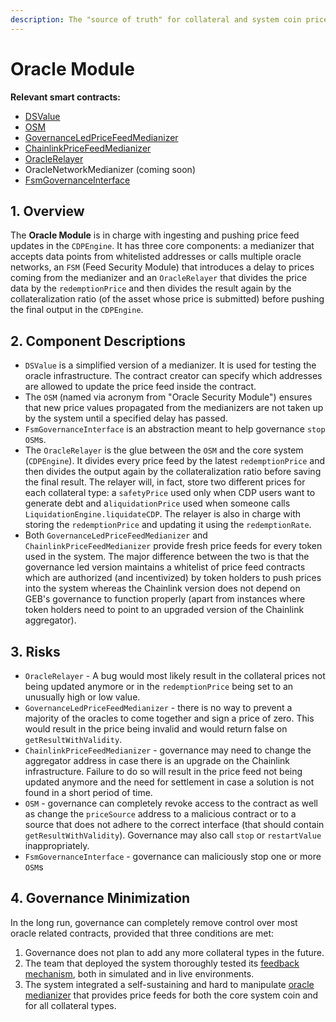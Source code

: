 ```yaml
---
description: The "source of truth" for collateral and system coin prices
---
```


# Oracle Module

**Relevant smart contracts:**

* [DSValue](https://github.com/reflexer-labs/ds-value/blob/master/src/value.sol)
* [OSM](https://github.com/reflexer-labs/geb-fsm/blob/master/src/OSM.sol)
* [GovernanceLedPriceFeedMedianizer](https://github.com/reflexer-labs/geb-governance-led-median/blob/master/src/GovernanceLedPriceFeedMedianizer.sol)
* [ChainlinkPriceFeedMedianizer](https://github.com/reflexer-labs/geb-chainlink-median/blob/master/src/ChainlinkPriceFeedMedianizer.sol)
* [OracleRelayer](https://github.com/reflexer-labs/geb/blob/master/src/OracleRelayer.sol)
* OracleNetworkMedianizer \(coming soon\)
* [FsmGovernanceInterface](https://github.com/reflexer-labs/geb-fsm-governance-interface/blob/master/src/FsmGovernanceInterface.sol)

## 1. Overview <a id="1-introduction-summary"></a>

The **Oracle Module** is in charge with ingesting and pushing price feed updates in the `CDPEngine`. It has three core components: a medianizer that accepts data points from whitelisted addresses or calls multiple oracle networks, an `FSM` \(Feed Security Module\) that introduces a delay to prices coming from the medianizer and an `OracleRelayer` that divides the price data by the `redemptionPrice` and then divides the result again by the collateralization ratio \(of the asset whose price is submitted\) before pushing the final output in the `CDPEngine`.

## 2. Component Descriptions

* `DSValue` is a simplified version of a medianizer. It is used for testing the oracle infrastructure. The contract creator can specify which addresses are allowed to update the price feed inside the contract.
* The `OSM` \(named via acronym from "Oracle Security Module"\) ensures that new price values propagated from the medianizers are not taken up by the system until a specified delay has passed.
* `FsmGovernanceInterface` is an abstraction meant to help governance `stop` `OSM`s.
* The `OracleRelayer` is the glue between the `OSM` and the core system \(`CDPEngine`\). It divides every price feed by the latest `redemptionPrice` and then divides the output again by the collateralization ratio before saving the final result. The relayer will, in fact, store two different prices for each collateral type: a `safetyPrice` used only when CDP users want to generate debt and a`liquidationPrice` used when someone calls `LiquidationEngine.liquidateCDP`. The relayer is also in charge with storing the `redemptionPrice` and updating it using the `redemptionRate`.
* Both `GovernanceLedPriceFeedMedianizer` and `ChainlinkPriceFeedMedianizer` provide fresh price feeds for every token used in the system. The major difference between the two is that the governance led version maintains a whitelist of price feed contracts which are authorized \(and incentivized\) by token holders to push prices into the system whereas the Chainlink version does not depend on GEB's governance to function properly \(apart from instances where token holders need to point to an upgraded version of the Chainlink aggregator\).

## 3. Risks <a id="5-failure-modes-bounds-on-operating-conditions-and-external-risk-factors"></a>

* `OracleRelayer` - A bug would most likely result in the collateral prices not being updated anymore or in the `redemptionPrice` being set to an unusually high or low value.
* `GovernanceLedPriceFeedMedianizer` - there is no way to prevent a majority of the oracles to come together and sign a price of zero. This would result in the price being invalid and would return false on `getResultWithValidity`.
* `ChainlinkPriceFeedMedianizer` - governance may need to change the aggregator address in case there is an upgrade on the Chainlink infrastructure. Failure to do so will result in the price feed not being updated anymore and the need for settlement in case a solution is not found in a short period of time.
* `OSM` - governance can completely revoke access to the contract as well as change the `priceSource` address to a malicious contract or to a source that does not adhere to the correct interface \(that should contain `getResultWithValidity`\). Governance may also call `stop` or `restartValue` inappropriately.
* `FsmGovernanceInterface` - governance can maliciously stop one or more `OSM`s

## 4. Governance Minimization

In the long run, governance can completely remove control over most oracle related contracts, provided that three conditions are met:

1. Governance does not plan to add any more collateral types in the future.
2. The team that deployed the system thoroughly tested its [feedback mechanism](https://reflexer-labs.gitbook.io/geb/system-contracts/feedback-mechanism-module), both in simulated and in live environments.
3. The system integrated a self-sustaining and hard to manipulate [oracle medianizer](https://docs.reflexer.finance/system-contracts/oracle-module/medianizer/oracle-network-medianizer) that provides price feeds for both the core system coin and for all collateral types.

